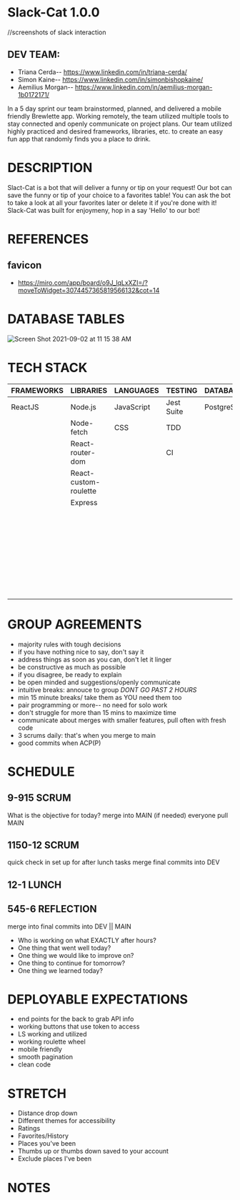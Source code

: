 
# Slack-Cat 1.0.0
//screenshots of slack interaction

## DEV TEAM: 
 - Triana Cerda-- https://www.linkedin.com/in/triana-cerda/
 - Simon Kaine-- https://www.linkedin.com/in/simonbishopkaine/
 - Aemilius Morgan-- https://www.linkedin.com/in/aemilius-morgan-1b0172171/


In a 5 day sprint our team brainstormed, planned, and delivered a mobile friendly Brewlette app. Working remotely, the team utilized multiple tools to stay connected and openly communicate on project plans. Our team utilized highly practiced and desired frameworks, libraries, etc. to create an easy fun app that randomly finds you a place to drink. 

# DESCRIPTION
Slact-Cat is a bot that will deliver a funny or tip on your request! Our bot can save the funny or tip of your choice to a favorites table! You can ask the bot to take a look at all your favorites later or delete it if you're done with it! Slack-Cat was built for enjoymeny, hop in a say 'Hello' to our bot!


# REFERENCES
## favicon
- https://miro.com/app/board/o9J_lqLxXZI=/?moveToWidget=3074457365819566132&cot=14



# DATABASE TABLES
![Screen Shot 2021-09-02 at 11 15 38 AM](https://user-images.githubusercontent.com/80484840/131895928-64e81a21-60fa-42a0-a7fa-b43420985931.png)



# TECH STACK

| FRAMEWORKS | LIBRARIES             | LANGUAGES  | TESTING    | DATABASES  | TOOLS          |
|------------|-----------------------|------------|------------|------------|----------------|
| ReactJS    | Node.js               | JavaScript | Jest Suite | PostgreSQL | VS Code        |
|            | Node-fetch            | CSS        | TDD        |            | Heroku         |
|            | React-router-dom      |            | CI         |            | Netlify        |
|            | React-custom-roulette |            |            |            | Miro           |
|            | Express               |            |            |            | Postman        |
|            |                       |            |            |            | Thunder Client |
|            |                       |            |            |            | BeeKeeper      |
|            |                       |            |            |            | Coolors        |
|            |                       |            |            |            | InkScape       |
|            |                       |            |            |            | Git            |
|            |                       |            |            |            | GitHub         |
|            |                       |            |            |            | Slack          |

<!-- ## Frameworks
- ReactJS

## Libraries
- Node.js
- Node-fetch 
- React-router-dom 
- React-custom-roulette
- Express 

## Languages
- JavaScript 
- CSS 

## Testing
- Jest Suite 
- TDD
- CI 

## Databases
- PostgreSQL

## Tools
- VS Code
- Heroku
- Netlify
- Miro 
- Postman
- Thunder Client
- BeeKeeper
- Coolors 
- InkScape
- Git 
- GitHub 
- Slack
- Zoom -->


# GROUP AGREEMENTS
- majority rules with tough decisions
- if you have nothing nice to say, don't say it
- address things as soon as you can, don't let it linger
- be constructive as much as possible
- if you disagree, be ready to explain
- be open minded and suggestions/openly communicate
- intuitive breaks: annouce to group *DONT GO PAST 2 HOURS*
- min 15 minute breaks/ take them as YOU need them too
- pair programming or more-- no need for solo work
- don't struggle for more than 15 mins to maximize time
- communicate about merges with smaller features, pull often with fresh code
- 3 scrums daily: that's when you merge to main
- good commits when ACP(P)


# SCHEDULE

## 9-915 SCRUM
What is the objective for today?
merge into MAIN (if needed)
everyone pull MAIN

## 1150-12 SCRUM
quick check in
set up for after lunch tasks
merge final commits into DEV

## 12-1 LUNCH

## 545-6 REFLECTION
merge into final commits into DEV || MAIN
- Who is working on what EXACTLY after hours?
- One thing that went well today?
- One thing we would like to improve on?
- One thing to continue for tomorrow?
- One thing we learned today?


# DEPLOYABLE EXPECTATIONS
- end points for the back to grab API info
- working buttons that use token to access
- LS working and utilized 
- working roulette wheel
- mobile friendly 
- smooth pagination 
- clean code 

# STRETCH
- Distance drop down
- Different themes for accessibility
- Ratings
- Favorites/History
- Places you've been
- Thumbs up or thumbs down saved to your account
- Exclude places I've been


# NOTES



